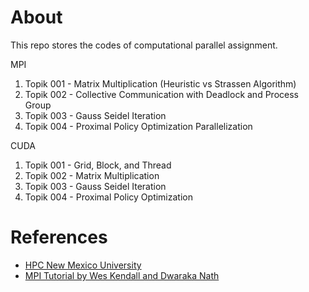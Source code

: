 # About
This repo stores the codes of computational parallel assignment.

MPI
1. Topik 001 - Matrix Multiplication (Heuristic vs Strassen Algorithm)
2. Topik 002 - Collective Communication with Deadlock and Process Group
3. Topik 003 - Gauss Seidel Iteration
4. Topik 004 - Proximal Policy Optimization Parallelization

CUDA
1. Topik 001 - Grid, Block, and Thread
2. Topik 002 - Matrix Multiplication
3. Topik 003 - Gauss Seidel Iteration
4. Topik 004 - Proximal Policy Optimization


# References
* [HPC New Mexico University](https://hpc.nmsu.edu/discovery/mpi/programming-with-mpi/)
* [MPI Tutorial by Wes Kendall and Dwaraka Nath](https://mpitutorial.com/tutorials/)